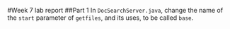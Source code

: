 #Week 7 lab report
##Part 1
In `DocSearchServer.java`, change the name of the `start` parameter of `getfiles`, and its uses, to be called `base`.
